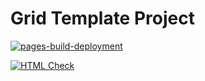 # Grid Template Project

[![pages-build-deployment](https://github.com/FomenkoAndrey/20230225_____grid-template/actions/workflows/pages/pages-build-deployment/badge.svg)](https://github.com/FomenkoAndrey/20230225_____grid-template/actions/workflows/pages/pages-build-deployment)

[![HTML Check](https://github.com/FomenkoAndrey/20230225_____grid-template/actions/workflows/HTML5Validator.yml/badge.svg)](https://github.com/FomenkoAndrey/20230225_____grid-template/actions/workflows/HTML5Validator.yml)
